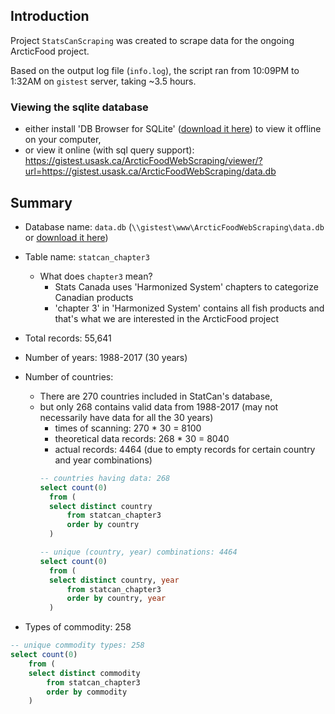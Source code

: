 ## Introduction

Project `StatsCanScraping` was created to scrape data for the ongoing ArcticFood project.

Based on the output log file (`info.log`), the script ran from 10:09PM to 1:32AM on `gistest` server, taking ~3.5 hours.

### Viewing the sqlite database
  - either install 'DB Browser for SQLite' ([download it here](http://sqlitebrowser.org/)) to view it offline on your computer,
  - or view it online (with sql query support): https://gistest.usask.ca/ArcticFoodWebScraping/viewer/?url=https://gistest.usask.ca/ArcticFoodWebScraping/data.db

## Summary
- Database name: `data.db` (`\\gistest\www\ArcticFoodWebScraping\data.db` or [download it here](https://gistest.usask.ca/ArcticFoodWebScraping/data.db))
- Table name: `statcan_chapter3`
  - What does `chapter3` mean?
    - Stats Canada uses 'Harmonized System' chapters to categorize Canadian products
    - 'chapter 3' in 'Harmonized System' contains all fish products and that's what we are interested in the ArcticFood project
- Total records: 55,641
- Number of years: 1988-2017 (30 years)
- Number of countries:
  - There are 270 countries included in StatCan's database,
  - but only 268 contains valid data from 1988-2017 (may not necessarily have data for all the 30 years)
      - times of scanning: 270 * 30 = 8100
      - theoretical data records: 268 * 30 = 8040
      - actual records: 4464 (due to empty records for certain country and year combinations)
      ```sql
      -- countries having data: 268
      select count(0)
      	from (
      	select distinct country
      		from statcan_chapter3
      		order by country
      	)

      -- unique (country, year) combinations: 4464
      select count(0)
      	from (
      	select distinct country, year
      		from statcan_chapter3
      		order by country, year
      	)
      ```

- Types of commodity: 258
```sql
-- unique commodity types: 258
select count(0)
	from (
	select distinct commodity
		from statcan_chapter3
		order by commodity
	)
```

